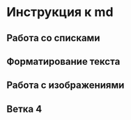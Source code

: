 # Инструкция к md
## Работа со списками

## Форматирование текста

## Работа с изображениями

## Ветка 4